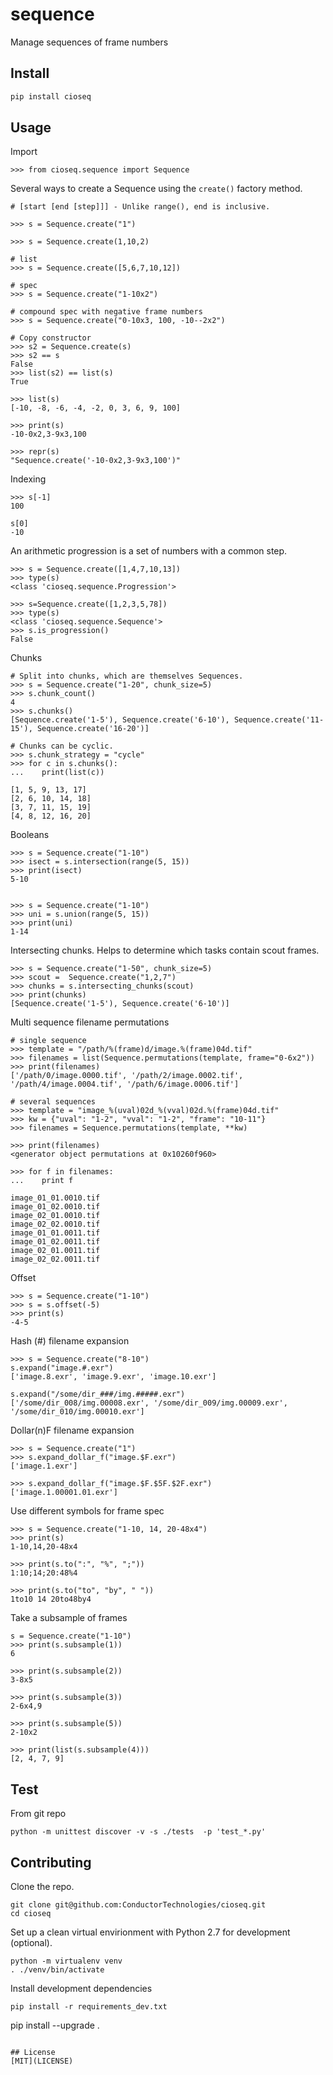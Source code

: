 # sequence
Manage sequences of frame numbers

## Install

```bash
pip install cioseq
```

## Usage

Import
```
>>> from cioseq.sequence import Sequence
```

Several ways to create a Sequence using the `create()` factory method.
```
# [start [end [step]]] - Unlike range(), end is inclusive.

>>> s = Sequence.create("1")

>>> s = Sequence.create(1,10,2)

# list
>>> s = Sequence.create([5,6,7,10,12])

# spec
>>> s = Sequence.create("1-10x2")

# compound spec with negative frame numbers
>>> s = Sequence.create("0-10x3, 100, -10--2x2")

# Copy constructor
>>> s2 = Sequence.create(s)
>>> s2 == s
False
>>> list(s2) == list(s)
True

>>> list(s)
[-10, -8, -6, -4, -2, 0, 3, 6, 9, 100]

>>> print(s)
-10-0x2,3-9x3,100

>>> repr(s)
"Sequence.create('-10-0x2,3-9x3,100')"
```

Indexing
```
>>> s[-1]
100

s[0]
-10
```

An arithmetic progression is a set of numbers with a common step.
```
>>> s = Sequence.create([1,4,7,10,13])
>>> type(s)
<class 'cioseq.sequence.Progression'>

>>> s=Sequence.create([1,2,3,5,78])
>>> type(s)
<class 'cioseq.sequence.Sequence'>
>>> s.is_progression()
False

```

Chunks
```
# Split into chunks, which are themselves Sequences.
>>> s = Sequence.create("1-20", chunk_size=5)
>>> s.chunk_count()
4
>>> s.chunks()
[Sequence.create('1-5'), Sequence.create('6-10'), Sequence.create('11-15'), Sequence.create('16-20')]

# Chunks can be cyclic.
>>> s.chunk_strategy = "cycle"
>>> for c in s.chunks():
...    print(list(c))

[1, 5, 9, 13, 17]
[2, 6, 10, 14, 18]
[3, 7, 11, 15, 19]
[4, 8, 12, 16, 20]
```

Booleans
```
>>> s = Sequence.create("1-10")
>>> isect = s.intersection(range(5, 15))
>>> print(isect)
5-10


>>> s = Sequence.create("1-10")
>>> uni = s.union(range(5, 15))
>>> print(uni)
1-14

```

Intersecting chunks. Helps to determine which tasks contain scout frames.

```
>>> s = Sequence.create("1-50", chunk_size=5)
>>> scout =  Sequence.create("1,2,7")
>>> chunks = s.intersecting_chunks(scout)
>>> print(chunks)
[Sequence.create('1-5'), Sequence.create('6-10')]
```

Multi sequence filename permutations

```
# single sequence
>>> template = "/path/%(frame)d/image.%(frame)04d.tif"
>>> filenames = list(Sequence.permutations(template, frame="0-6x2"))
>>> print(filenames)
['/path/0/image.0000.tif', '/path/2/image.0002.tif', '/path/4/image.0004.tif', '/path/6/image.0006.tif']

# several sequences
>>> template = "image_%(uval)02d_%(vval)02d.%(frame)04d.tif"
>>> kw = {"uval": "1-2", "vval": "1-2", "frame": "10-11"}
>>> filenames = Sequence.permutations(template, **kw)

>>> print(filenames)
<generator object permutations at 0x10260f960>

>>> for f in filenames:
...    print f

image_01_01.0010.tif
image_01_02.0010.tif
image_02_01.0010.tif
image_02_02.0010.tif
image_01_01.0011.tif
image_01_02.0011.tif
image_02_01.0011.tif
image_02_02.0011.tif
```

Offset
```
>>> s = Sequence.create("1-10")
>>> s = s.offset(-5)
>>> print(s)
-4-5
```

Hash (#) filename expansion

```
>>> s = Sequence.create("8-10")
s.expand("image.#.exr")
['image.8.exr', 'image.9.exr', 'image.10.exr']

s.expand("/some/dir_###/img.#####.exr")
['/some/dir_008/img.00008.exr', '/some/dir_009/img.00009.exr', '/some/dir_010/img.00010.exr']
```

Dollar(n)F filename expansion

```
>>> s = Sequence.create("1")
>>> s.expand_dollar_f("image.$F.exr")
['image.1.exr']

>>> s.expand_dollar_f("image.$F.$5F.$2F.exr")
['image.1.00001.01.exr']

```

Use different symbols for frame spec
```
>>> s = Sequence.create("1-10, 14, 20-48x4")
>>> print(s)
1-10,14,20-48x4

>>> print(s.to(":", "%", ";"))
1:10;14;20:48%4

>>> print(s.to("to", "by", " "))
1to10 14 20to48by4

```

Take a subsample of frames
```
s = Sequence.create("1-10")
>>> print(s.subsample(1))
6

>>> print(s.subsample(2))
3-8x5

>>> print(s.subsample(3))
2-6x4,9

>>> print(s.subsample(5))
2-10x2

>>> print(list(s.subsample(4)))
[2, 4, 7, 9]
```

## Test

From git repo
```
python -m unittest discover -v -s ./tests  -p 'test_*.py'
```

## Contributing


Clone the repo.

```
git clone git@github.com:ConductorTechnologies/cioseq.git
cd cioseq
```

Set up a clean virtual envirionment with Python 2.7 for development (optional).

```
python -m virtualenv venv
. ./venv/bin/activate
```

Install development dependencies
```
pip install -r requirements_dev.txt
```

pip install --upgrade . 

```

## License
[MIT](LICENSE)
